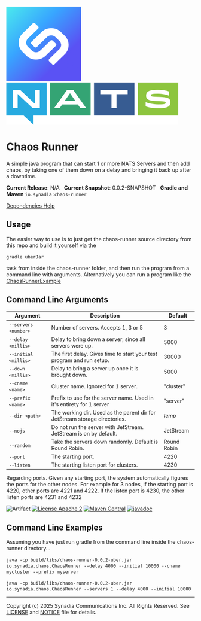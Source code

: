 ![Synadia](src/main/javadoc/images/synadia-logo.png) &nbsp;&nbsp;&nbsp;&nbsp; ![NATS](src/main/javadoc/images/large-logo.png)

# Chaos Runner

A simple java program that can start 1 or more NATS Servers and then add chaos,
by taking one of them down on a delay and bringing it back up after a downtime.

**Current Release**: N/A
&nbsp; **Current Snapshot**: 0.0.2-SNAPSHOT
&nbsp; **Gradle and Maven** `io.synadia:chaos-runner`

[Dependencies Help](https://github.com/synadia-io/orbit.java?tab=readme-ov-file#dependencies)

## Usage

The easier way to use is to just get the chaos-runner source directory from this repo and build it yourself via the 
```
gradle uberJar
```
task from inside the chaos-runner folder, and then run the program from a command line with arguments.
Alternatively you can run a program like the [ChaosRunnerExample](src/examples/java/io/synadia/examples/ChaosRunnerExample.java)

## Command Line Arguments

| Argument             | Description                                                                | Default     |
|----------------------|----------------------------------------------------------------------------|-------------|
| `--servers <number>` | Number of servers. Accepts 1, 3 or 5                                       | 3           |
| `--delay <millis>`   | Delay to bring down a server, since all servers were up.                   | 5000        |
| `--initial <millis>` | The first delay. Gives time to start your test program and run setup.      | 30000       |
| `--down <millis>`    | Delay to bring a server up once it is brought down.                        | 5000        |
| `--cname <name>`     | Cluster name. Ignored for 1 server.                                        | "cluster"   |
| `--prefix <name>`    | Prefix to use for the server name. Used in it's entirety for 1 server      | "server"    |
| `--dir <path>`       | The working dir. Used as the parent dir for JetStream storage directories. | _temp_      |
| `--nojs`             | Do not run the server with JetStream. JetStream is on by default.          | JetStream   |
| `--random`           | Take the servers down randomly. Default is Round Robin.                    | Round Robin |
| `--port`             | The starting port.                                                         | 4220        |
| `--listen`           | The starting listen port for clusters.                                     | 4230        |

Regarding ports. Given any starting port, the system automatically figures the ports for the other nodes.
For example for 3 nodes, if the starting port is 4220, other ports are 4221 and 4222. 
If the listen port is 4230, the other listen ports are 4231 and 4232 

![Artifact](https://img.shields.io/badge/Artifact-io.synadia:chaos--runner-00BC8E?labelColor=grey&style=flat)
[![License Apache 2](https://img.shields.io/badge/License-Apache2-blue.svg)](https://www.apache.org/licenses/LICENSE-2.0)
[![Maven Central](https://maven-badges.herokuapp.com/maven-central/io.synadia/chaos-runner/badge.svg)](https://maven-badges.herokuapp.com/maven-central/io.synadia/chaos-runner)
[![javadoc](https://javadoc.io/badge2/io.synadia/chaos-runner/javadoc.svg)](https://javadoc.io/doc/io.synadia/chaos-runner)


## Command Line Examples

Assuming you have just run gradle from the command line inside the chaos-runner directory...

```
java -cp build/libs/chaos-runner-0.0.2-uber.jar io.synadia.chaos.ChaosRunner --delay 4000 --initial 10000 --cname mycluster --prefix myserver
```

```
java -cp build/libs/chaos-runner-0.0.2-uber.jar io.synadia.chaos.ChaosRunner --servers 1 --delay 4000 --initial 10000
```

---
Copyright (c) 2025 Synadia Communications Inc. All Rights Reserved.
See [LICENSE](LICENSE) and [NOTICE](NOTICE) file for details.
